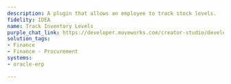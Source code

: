 ```yaml
---
description: A plugin that allows an employee to track stock levels.
fidelity: IDEA
name: Track Inventory Levels
purple_chat_link: https://developer.moveworks.com/creator-studio/developer-tools/purple-chat-builder/?workspace=%7B%22title%22%3A%22My+Workspace%22%2C%22botSettings%22%3A%7B%22name%22%3A%22%22%2C%22imageUrl%22%3A%22%22%7D%2C%22mocks%22%3A%5B%7B%22id%22%3A3840%2C%22title%22%3A%22New+Mock%22%2C%22transcript%22%3A%7B%22messages%22%3A%5B%7B%22from%22%3A%22USER%22%2C%22text%22%3A%22%3Cp%3ECan+you+check+the+stock+levels+for+External+Keyboards%3F+We+have+some+new+hires+joining+so+want+to+make+sure+we+have+enough.+%3C%2Fp%3E%22%7D%2C%7B%22from%22%3A%22ANNOTATION%22%2C%22text%22%3A%22%3Cp%3EFetching+stock+levels+for+SKU+External+Keyboard+rom+Oracle+Fusion+ERP%3C%2Fp%3E%22%7D%2C%7B%22from%22%3A%22BOT%22%2C%22text%22%3A%22%3Cp%3EThe+current+stock+levels+for+External+Keyboard+%28SKU+12345%29+are+as+follows%3A%3C%2Fp%3E%22%2C%22cards%22%3A%5B%7B%22title%22%3A%22%3Cp%3EStock+Levels%3Cbr%3E%3C%2Fp%3E%22%2C%22text%22%3A%22%3Cp%3E%3Cb%3EWarehouse%3A+%3C%2Fb%3E+Central+Warehouse%3Cbr%3E%3Cb%3EAvailable%3A+%3C%2Fb%3E+150+units%3Cbr%3E%3Cb%3EReserved%3A+%3C%2Fb%3E+30+units%3Cbr%3E%3Cb%3ETotal%3A+%3C%2Fb%3E+180+units%3Cbr%3E%3C%2Fp%3E%22%7D%5D%7D%5D%2C%22settings%22%3A%7B%22colorStyle%22%3A%22LIGHT%22%2C%22startTime%22%3A%2211%3A43%2BAM%22%2C%22defaultPerson%22%3A%22GWEN%22%2C%22editable%22%3Atrue%2C%22botName%22%3A%22%22%2C%22botImageUrl%22%3A%22%22%7D%7D%7D%5D%7D
solution_tags:
- Finance
- Finance - Procurement
systems:
- oracle-erp

---
```

